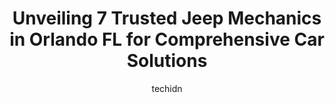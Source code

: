 ---
layout: ampstory
image: https://images.unsplash.com/photo-1632275231320-f1bc3a16a414?ixlib=rb-4.0.3&ixid=MnwxMjA3fDB8MHxwaG90by1wYWdlfHx8fGVufDB8fHx8&auto=format&fit=crop&w=640&h=853&q=80
author: techidn
featured: false
description: Trust your vehicles maintenance and repairs to the 7 best Jeep Mechanic in Orlando FL, USA. With their extensive experience, cutting-edge technology, and commitment to customer satisfaction
title: Unveiling 7 Trusted Jeep Mechanics in Orlando FL for Comprehensive Car Solutions
cover:
   title: Unveiling 7 Trusted Jeep Mechanics in Orlando FL for Comprehensive Car Solutions
   subtitle: Rickpate
   background: https://images.unsplash.com/photo-1632275231320-f1bc3a16a414?ixlib=rb-4.0.3&ixid=MnwxMjA3fDB8MHxwaG90by1wYWdlfHx8fGVufDB8fHx8&auto=format&fit=crop&w=640&h=853&q=80

pages: 
 - layout: thirds
   top: <h1>#1 Sloans Automotive</h1>
   bottom: "<p>I brought my vehicle to Sloans once I moved to the area, and it is safe to say I cant imagine taking my car to any other shop! The staff and customer service were off t</p>"
   background: https://www.knot35.com/toplist/wp-content/uploads/2023/06/best-jeep-mechanic-1-in-orlando-fl-1685831684.jpeg
   backgroundblur: true
 - layout: thirds
   top: <h1>#2 Ron Jons Automotive</h1>
   bottom: "<p>4854 S Orange Ave, Orlando, FL 32806, United States</p>"
   background: https://www.knot35.com/toplist/wp-content/uploads/2023/06/best-jeep-mechanic-2-in-orlando-fl-1685831685.jpeg
   cta:
      link: https://www.knot35.com/toplist/unveiling-7-trusted-jeep-mechanics-in-orlando-fl-for-comprehensive-car-solutions/
      text: Unveiling 7 Trusted Jeep Mechanics in Orlando FL for Comprehensive Car Solutions
 - layout: thirds
   top: <h1>#3 GARREDS 24HR MOBILE AUTO REPAIR LLC</h1>
   bottom: "<p>5143 S John Young Pkwy #223, Orlando, FL 32839, United States</p>"
   background: https://www.knot35.com/toplist/wp-content/uploads/2023/06/best-jeep-mechanic-3-in-orlando-fl-1685831685.jpeg
   cta:
      link: https://www.knot35.com/toplist/unveiling-7-trusted-jeep-mechanics-in-orlando-fl-for-comprehensive-car-solutions/
      text: Unveiling 7 Trusted Jeep Mechanics in Orlando FL for Comprehensive Car Solutions
 - layout: thirds
   top: <h1>#4 Prestige Auto Repair Inc</h1>
   bottom: "<p>3052 Shader Rd #1, Orlando, FL 32808, United States</p>"
   background: https://images.unsplash.com/photo-1614648718611-0635f29016cb?ixlib=rb-4.0.3&ixid=MnwxMjA3fDB8MHxwaG90by1wYWdlfHx8fGVufDB8fHx8&auto=format&fit=crop&w=640&h=853&q=80
   cta:
      link: https://www.knot35.com/toplist/unveiling-7-trusted-jeep-mechanics-in-orlando-fl-for-comprehensive-car-solutions/
      text: Unveiling 7 Trusted Jeep Mechanics in Orlando FL for Comprehensive Car Solutions
 - layout: thirds
   top: <h1>#5 Dave`s Auto & light Truck electrical & Mechanical Repairs</h1>
   bottom: "<p>2155 W Colonial Dr, Orlando, FL 32804, United States</p>"
   background: https://images.unsplash.com/photo-1632260260864-caf7fde5ec36?ixlib=rb-4.0.3&ixid=MnwxMjA3fDB8MHxwaG90by1wYWdlfHx8fGVufDB8fHx8&auto=format&fit=crop&w=640&h=853&q=80
   cta:
      link: https://www.knot35.com/toplist/unveiling-7-trusted-jeep-mechanics-in-orlando-fl-for-comprehensive-car-solutions/
      text: Unveiling 7 Trusted Jeep Mechanics in Orlando FL for Comprehensive Car Solutions
 - layout: thirds
   top: <h1>#6 Royal Auto Repair</h1>
   bottom: "<p>504 S Orange Blossom Trl, Orlando, FL 32805, United States</p>"
   background: https://images.unsplash.com/photo-1515405295579-ba7b45403062?ixlib=rb-4.0.3&ixid=MnwxMjA3fDB8MHxwaG90by1wYWdlfHx8fGVufDB8fHx8&auto=format&fit=crop&w=640&h=853&q=80
   cta:
      link: https://www.knot35.com/toplist/unveiling-7-trusted-jeep-mechanics-in-orlando-fl-for-comprehensive-car-solutions/
      text: Unveiling 7 Trusted Jeep Mechanics in Orlando FL for Comprehensive Car Solutions
 - layout: thirds
   top: <h1>#7 AutoFocus Mobile Mechanics</h1>
   bottom: "<p>1650 N Mills Ave, Orlando, FL 32803, United States</p>"
   background: https://images.unsplash.com/photo-1561679660-d00ee1e0dc8e?ixlib=rb-4.0.3&ixid=MnwxMjA3fDB8MHxwaG90by1wYWdlfHx8fGVufDB8fHx8&auto=format&fit=crop&w=640&h=853&q=80
   cta:
      link: https://www.knot35.com/toplist/unveiling-7-trusted-jeep-mechanics-in-orlando-fl-for-comprehensive-car-solutions/
      text: Unveiling 7 Trusted Jeep Mechanics in Orlando FL for Comprehensive Car Solutions
 - layout: thirds
   middle: Continue reading...
   background: https://images.unsplash.com/photo-1604871000636-074fa5117945?ixlib=rb-4.0.3&ixid=MnwxMjA3fDB8MHxwaG90by1wYWdlfHx8fGVufDB8fHx8&auto=format&fit=crop&w=640&h=853&q=80
   cta:
      link: https://www.knot35.com/toplist/unveiling-7-trusted-jeep-mechanics-in-orlando-fl-for-comprehensive-car-solutions/
      text: Unveiling 7 Trusted Jeep Mechanics in Orlando FL for Comprehensive Car Solutions
      
---